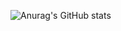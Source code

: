 ![Anurag's GitHub stats](https://github-readme-stats.vercel.app/api?username=zPiste&show_icons=true&theme=tokyonight)
